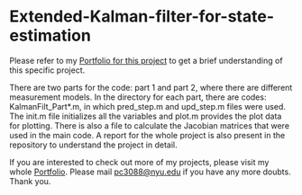 # Extended-Kalman-filter-for-state-estimation

Please refer to my [Portfolio for this project](https://www.notion.so/Extended-Kalman-filter-for-state-estimation-fd08ab2a4278453ab05cb0bbe836f183?pvs=4) to get a brief understanding of this specific project. 

There are two parts for the code: part 1 and part 2, where there are different measurement models.
In the directory for each part, there are codes: KalmanFilt_Part*.m, in which pred_step.m and upd_step.m files were used. The init.m file initializes all the variables and plot.m provides the plot data for plotting. 
There is also a file to calculate the Jacobian matrices that were used in the main code. A report for the whole project is also present in the repository to understand the project in detail.

If you are interested to check out more of my projects, please visit my whole [Portfolio](https://spiffy-number-442.notion.site/Robotics-Engineering-Portfolio-632ef9567d1e4c0dbd8aad8733a57820). Please mail [pc3088@nyu.edu](pc3088@nyu.edu) if you have any more doubts. Thank you.
